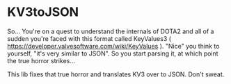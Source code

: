 # KV3toJSON

So...
You're on a quest to understand the internals of DOTA2 and all of a sudden you're faced with this format called KeyValues3 ( https://developer.valvesoftware.com/wiki/KeyValues ). "Nice" you think to yourself, "it's very similar to JSON". So you start parsing it, at which point the true horror strikes...

This lib fixes that true horror and translates KV3 over to JSON.
Don't sweat.